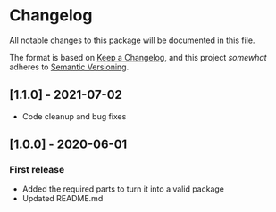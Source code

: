 # Changelog
All notable changes to this package will be documented in this file.

The format is based on [Keep a Changelog](http://keepachangelog.com/en/1.0.0/), and this project *somewhat* adheres to [Semantic Versioning](http://semver.org/spec/v2.0.0.html).

## [1.1.0] - 2021-07-02
 - Code cleanup and bug fixes

## [1.0.0] - 2020-06-01
### First release
 - Added the required parts to turn it into a valid package
 - Updated README.md